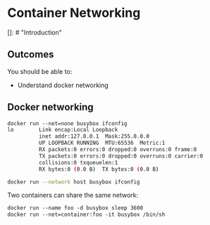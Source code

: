 # Container Networking

[]: # "Introduction"

## Outcomes

You should be able to:

- Understand docker networking


## Docker networking

```bash
docker run ‐‐net=none busybox ifconfig
lo        Link encap:Local Loopback
          inet addr:127.0.0.1  Mask:255.0.0.0
          UP LOOPBACK RUNNING  MTU:65536  Metric:1
          RX packets:0 errors:0 dropped:0 overruns:0 frame:0
          TX packets:0 errors:0 dropped:0 overruns:0 carrier:0
          collisions:0 txqueuelen:1
          RX bytes:0 (0.0 B)  TX bytes:0 (0.0 B)
```

```bash
docker run --network host busybox ifconfig
```

Two containers can share the same network:
  
```bash
docker run ‐‐name foo ‐d busybox sleep 3600
docker run ‐‐net=container:foo ‐it busybox /bin/sh
```
